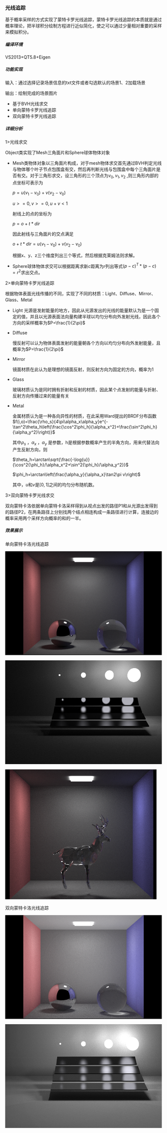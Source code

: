 ### 光线追踪

基于概率采样的方式实现了蒙特卡罗光线追踪，蒙特卡罗光线追踪的本质就是通过概率理论，把半球积分绘制方程进行近似简化，使之可以通过少量相对重要的采样来模拟积分。

##### 编译环境

VS2013+QT5.8+Eigen

##### 功能实现

输入：通过选择记录场景信息的txt文件或者勾选默认的场景1、2加载场景

输出：绘制完成的场景图片
+ 基于BVH光线求交
+ 单向蒙特卡罗光线追踪
+ 双向蒙特卡罗光线追踪

##### 详细分析

1>光线求交

Object类实现了Mesh三角面片和Sphere球体物体对象

- Mesh类物体对象以三角面片构成，对于mesh物体求交首先通过BVH判定光线与物体哪个叶子节点包围盒有交，然后再判断光线与包围盒中每个三角面片是否有交。对于三角形求交，设三角形的三个顶点为$v_0,v_1,v_2$ ,则三角形内部的点坐标可表示为

  $p=u(v_1-v_0)+v(v_2-v_0)$ 

  $u>=0,v>=0,u+v<1$ 

  射线上的点的坐标为

  $p=o+t*dir$

  因此射线与三角面片的交点满足

  $o+t*dir=u(v_1-v_0)+v(v_2-v_0)$

  根据x、y、z三个维度列出三个等式，然后根据克莱姆法则求解。

- Sphere球体物体求交可以根据距离求新$c$距离为$r$列出等式$(p-c)^T*(p-c)=r^2$求出交点。

2>单向蒙特卡罗光线追踪

根据物体表面光线传播的不同，实现了不同的材质：Light、Diffuse、Mirror、Glass、Metal
+ Light
  光源是发射能量的地方，因此从光源发出的光线的能量默认为是一个固定的值，并且以光源表面法向量构建半球以均匀分布向外发射光线，因此各个方向的采样概率为$P=\frac{1}{2\pi}$

+ Diffuse

  慢反射可以认为物体表面发射的能量朝各个方向以均匀分布向外发射能量，且概率为$P=\frac{1}{2\pi}$
+ Mirror

  镜面材质在此认为是理想的镜面反射，则反射方向为固定的方向，概率为1
+ Glass

  玻璃材质认为是同时拥有折射和反射的材质，因此某个点发射的能量与折射、反射方向传播过来的能量有关
+ Metal

  金属材质认为是一种各向异性的材质，在此采用Ward提出的BRDF分布函数
  $f(i,o)=\frac{\rho_s}{4\pi\alpha_x\alpha_y}e^{-\tan^2\theta_h\left(\frac{\cos^2\phi_h}{\alpha_x^2}+\frac{\sin^2\phi_h}{\alpha_y^2}\right)}$

  其中$\rho_s$ ，$\alpha_x$ ，$\alpha_y$ 是参数，h是根据参数概率产生的半角方向，用来代替法向产生反射方向，则

  $\theta_h=\arctan\sqrt{\frac{-\log{u}}{\cos^2{\phi_h}/\alpha_x^2+\sin^2{\phi_h}/\alpha_y^2}}$

  $\phi_h=\arctan\left(\frac{\alpha_y}{\alpha_x}\tan2\pi v\right)$

  其中，$u$和$v$是$[0,1]$之间的均匀分布随机数。

3>双向蒙特卡罗光线求交

双向蒙特卡洛依据单向蒙特卡洛采样得到从视点出发的路径P1和从光源出发得到的路径P2，在两条路径上分别找两个结点相连构成一条路径进行计算，连接边的概率采用两个采样方向概率的和的一半。

##### 效果展示

单向蒙特卡洛光线追踪

![](https://github.com/wb-finalking/Path_Tracing/blob/master/result/1/sample10000_MCSD2.bmp?raw=true)

![](https://github.com/wb-finalking/Path_Tracing/blob/master/result/2/sample10000_MCSD2.bmp?raw=true)

![](https://github.com/wb-finalking/Path_Tracing/blob/master/result/3/sample10000_m.bmp?raw=true)

双向蒙特卡洛光线追踪

![](https://github.com/wb-finalking/Path_Tracing/blob/master/result/1/sample1500_MCBD.bmp?raw=true)

![](https://github.com/wb-finalking/Path_Tracing/blob/master/result/2/sample2000_MCBD.bmp?raw=true)